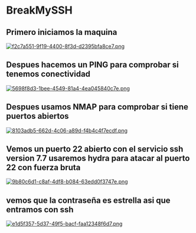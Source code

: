 # BreakMySSH

## Primero iniciamos la maquina

[![f2c7a551-9f19-4400-8f3d-d2395bfa8ce7.png](https://i.postimg.cc/25KNS7H8/f2c7a551-9f19-4400-8f3d-d2395bfa8ce7.png)](https://postimg.cc/v1fNPfFp)

## Despues hacemos un PING para comprobar si tenemos conectividad
[![5698f8d3-1bee-4549-81a4-4ea045840c7e.png](https://i.postimg.cc/qR6Vh6Yc/5698f8d3-1bee-4549-81a4-4ea045840c7e.png)](https://postimg.cc/bDPF4rqd)

## Despues usamos NMAP para comprobar si tiene puertos abiertos

[![8103adb5-662d-4c06-a89d-f4b4c4f7ecdf.png](https://i.postimg.cc/mk7vVfTt/8103adb5-662d-4c06-a89d-f4b4c4f7ecdf.png)](https://postimg.cc/Lg6Q6WYp)
## Vemos un puerto 22 abierto con el servicio ssh version 7.7 usaremos hydra para atacar al puerto 22 con fuerza bruta
[![9b80c6d1-c8af-4df8-b084-63edd0f3747e.png](https://i.postimg.cc/Bv6G3VBV/9b80c6d1-c8af-4df8-b084-63edd0f3747e.png)](https://postimg.cc/SnwP7V56)

## vemos que la contraseña es estrella asi que entramos con ssh

[![e1d5f357-5d37-49f5-bacf-faa12348f6d7.png](https://i.postimg.cc/ZnkkrKtG/e1d5f357-5d37-49f5-bacf-faa12348f6d7.png)](https://postimg.cc/R6Tbmm0d)
